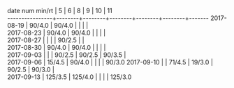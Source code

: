 date num min/rt |   5    |   6    |   8    |   9    |   10   |   11  
----------------+--------+--------+--------+--------+--------+-------
2017-08-19      | 90/4.0 | 90/4.0 |        |        |        |       
2017-08-23      | 90/4.0 | 90/4.0 |        |        |        |       
2017-08-27      |        |        |        | 90/2.5 |        |       
2017-08-30      | 90/4.0 | 90/4.0 |        |        |        |       
2017-09-03      |        |        | 90/2.5 | 90/2.5 | 90/3.5 |       
2017-09-06      | 15/4.5 | 90/4.0 |        |        |        | 90/3.0
2017-09-10      |        | 71/4.5 | 19/3.0 | 90/2.5 | 90/3.0 |       
2017-09-13      | 125/3.5 | 125/4.0 |        |        |        | 125/3.0
